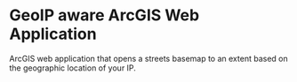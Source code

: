 # GeoIP aware ArcGIS Web Application 

ArcGIS web application that opens a streets basemap to an extent based on the geographic location of your IP.
